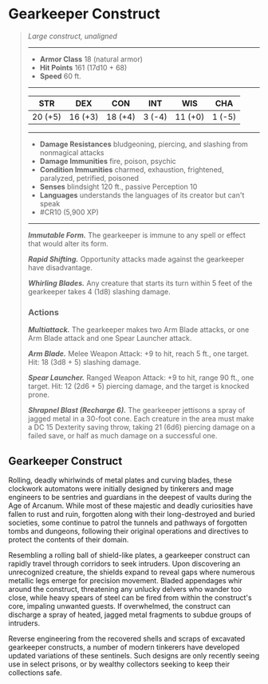 # Gearkeeper Construct
>*Large construct, unaligned*
>___
>- **Armor Class** 18 (natural armor)
>- **Hit Points** 161 (17d10 + 68)
>- **Speed** 60 ft.
>___
>|STR|DEX|CON|INT|WIS|CHA|
>|:---:|:---:|:---:|:---:|:---:|:---:|
>|20 (+5)|16 (+3)|18 (+4)|3 (-4)|11 (+0)|1 (-5)|
>___
>- **Damage Resistances** bludgeoning, piercing, and slashing from nonmagical attacks
>- **Damage Immunities** fire, poison, psychic
>- **Condition Immunities** charmed, exhaustion, frightened, paralyzed, petrified, poisoned
>- **Senses** blindsight 120 ft., passive Perception 10
>- **Languages** understands the languages of its creator but can't speak
>- #CR10 (5,900 XP)
>___
>***Immutable Form.*** The gearkeeper is immune to any spell or effect that would alter its form.  
>
>***Rapid Shifting.*** Opportunity attacks made against the gearkeeper have disadvantage.  
>
>***Whirling Blades.*** Any creature that starts its turn within 5 feet of the gearkeeper takes 4 (1d8) slashing damage.  
>
>### Actions
>***Multiattack.*** The gearkeeper makes two Arm Blade attacks, or one Arm Blade attack and one Spear Launcher attack.  
>
>***Arm Blade.*** Melee Weapon Attack: +9 to hit, reach 5 ft., one target. Hit: 18 (3d8 + 5) slashing damage.  
>
>***Spear Launcher.*** Ranged Weapon Attack: +9 to hit, range 90 ft., one target. Hit: 12 (2d6 + 5) piercing damage, and the target is knocked prone.  
>
>***Shrapnel Blast (Recharge 6).*** The gearkeeper jettisons a spray of jagged metal in a 30-foot cone. Each creature in the area must make a DC 15 Dexterity saving throw, taking 21 (6d6) piercing damage on a failed save, or half as much damage on a successful one.

## Gearkeeper Construct

Rolling, deadly whirlwinds of metal plates and curving blades, these clockwork automatons were initially designed by tinkerers and mage engineers to be sentries and guardians in the deepest of vaults during the Age of Arcanum. While most of these majestic and deadly curiosities have fallen to rust and ruin, forgotten along with their long-destroyed and buried societies, some continue to patrol the tunnels and pathways of forgotten tombs and dungeons, following their original operations and directives to protect the contents of their domain.

Resembling a rolling ball of shield-like plates, a gearkeeper construct can rapidly travel through corridors to seek intruders. Upon discovering an unrecognized creature, the shields expand to reveal gaps where numerous metallic legs emerge for precision movement. Bladed appendages whir around the construct, threatening any unlucky delvers who wander too close, while heavy spears of steel can be fired from within the construct's core, impaling unwanted guests. If overwhelmed, the construct can discharge a spray of heated, jagged metal fragments to subdue groups of intruders.

Reverse engineering from the recovered shells and scraps of excavated gearkeeper constructs, a number of modern tinkerers have developed updated variations of these sentinels. Such designs are only recently seeing use in select prisons, or by wealthy collectors seeking to keep their collections safe.